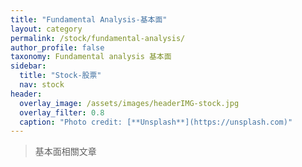 ```yaml
---
title: "Fundamental Analysis-基本面"
layout: category
permalink: /stock/fundamental-analysis/
author_profile: false
taxonomy: Fundamental analysis 基本面
sidebar:
  title: "Stock-股票"
  nav: stock
header:
  overlay_image: /assets/images/headerIMG-stock.jpg
  overlay_filter: 0.8
  caption: "Photo credit: [**Unsplash**](https://unsplash.com)"
---
```


> 基本面相關文章
<!--stackedit_data:
eyJoaXN0b3J5IjpbLTE2MTM5ODEzNjZdfQ==
-->